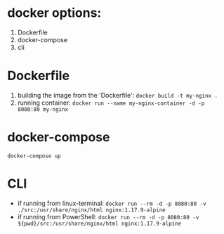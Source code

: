 # docker options:

1. Dockerfile
2. docker-compose
3. cli

# Dockerfile

1. building the image from the 'Dockerfile':
   `docker build -t my-nginx .`
2. running container:
   `docker run --name my-nginx-container -d -p 8080:80 my-nginx`

# docker-compose

`docker-compose up`

# CLI

- if running from linux-terminal:
  `docker run --rm -d -p 8080:80 -v ./src:/usr/share/nginx/html nginx:1.17.9-alpine`
- if running from PowerShell:
  `docker run --rm -d -p 8080:80 -v ${pwd}/src:/usr/share/nginx/html nginx:1.17.9-alpine`
